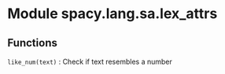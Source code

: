 Module spacy.lang.sa.lex_attrs
==============================

Functions
---------

    
`like_num(text)`
:   Check if text resembles a number